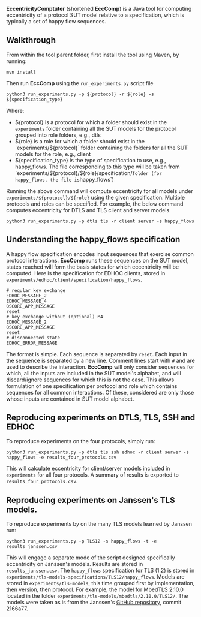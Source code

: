 **EccentricityComptuter** (shortened **EccComp**) is a Java tool for computing eccentricity of a protocol SUT model relative to a specification, which is typically a set of happy flow sequences.

## Walkthrough

From within the tool parent folder, first install the tool using Maven, by running:

```
mvn install
```

Then run **EccComp** using the `run_experiments.py` script file

```
python3 run_experiments.py -p ${protocol} -r ${role} -s ${specification_type}
```

Where:
- ${protocol} is a protocol for which a folder should exist in the `experiments` folder containing all the SUT models for the protocol grouped into role folders, e.g., dtls
- ${role} is a role for which a folder should exist in the `experiments/${protocol}` folder containing the folders for all the SUT models for the role, e.g., client
- ${specification_type}  is the type of specification to use, e.g., happy_flows. The file corresponding to this type will be taken from `experiments/${protocol}/${role}/specification/` folder (for happy_flows, the file is `happy_flows`)

Running the above command will compute eccentricity for all models under `experiments/${protocol}/${role}` using the given specification.
Multiple protocols and roles can be specified. For example, the below command computes eccentricity for DTLS and TLS client and server models.

```
python3 run_experiments.py -p dtls tls -r client server -s happy_flows
```

## Understanding the happy_flows specification

A happy flow specification encodes input sequences that exercise common protocol interactions.
**EccComp** runs these sequences on the SUT model, states reached will form the basis states for which eccentricity will be computed.
Here is the specification for EDHOC clients, stored in `experiments/edhoc/client/specification/happy_flows`.

```
# regular key exchange
EDHOC_MESSAGE_2
EDHOC_MESSAGE_4
OSCORE_APP_MESSAGE
reset
# key exchange without (optional) M4
EDHOC_MESSAGE_2
OSCORE_APP_MESSAGE
reset
# disconnected state
EDHOC_ERROR_MESSAGE
```

The format is simple. Each sequence is separated by `reset`. Each input in the sequence is separated by a new line. Comment lines start with `#` and are used to describe the interaction.
**EccComp** will only consider sequences for which, all the inputs are included in the SUT model's alphabet, and will discard/ignore sequences for which this is not the case.
This allows formulation of one specification per protocol and role which contains sequences for all common interactions.
Of these, considered are only those whose inputs are contained in SUT model alphabet.

## Reproducing experiments on DTLS, TLS, SSH and EDHOC

To reproduce experiments on the four protocols, simply run:

```
python3 run_experiments.py -p dtls tls ssh edhoc -r client server -s happy_flows -e results_four_protocols.csv
```

This will calculate eccentricity for client/server models included in `experiments` for all four protocols. 
A summary of results is exported to `results_four_protocols.csv`.

## Reproducing experiments on Janssen's TLS models.

To reproduce experiments by on the many TLS models learned by Janssen run:

```
python3 run_experiments.py -p TLS12 -s happy_flows -t -e results_janssen.csv
```

This will engage a separate mode of the script designed specifically eccentricity on Janssen's models.
Results are stored in `results_janssen.csv`.
The `happy_flows` specification for TLS (1.2) is stored in `experiments/tls-models-specifications/TLS12/happy_flows`.
Models are stored in `experiments/tls-models`, this time grouped first by implementation, then version, then protocol.
For example, the model for MbedTLS 2.10.0 located in the folder `experiments/tls-models/mbedtls/2.10.0/TLS12/`.
The models were taken as is from the Janssen's [GitHub repository](https://github.com/tlsprint/models), commit 2166a77.
